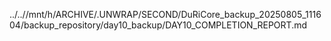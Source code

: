 ../..//mnt/h/ARCHIVE/.UNWRAP/SECOND/DuRiCore_backup_20250805_111604/backup_repository/day10_backup/DAY10_COMPLETION_REPORT.md